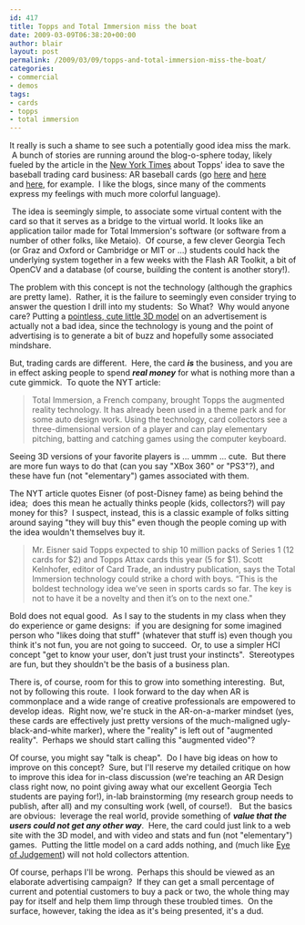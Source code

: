 ```yaml
---
id: 417
title: Topps and Total Immersion miss the boat
date: 2009-03-09T06:38:20+00:00
author: blair
layout: post
permalink: /2009/03/09/topps-and-total-immersion-miss-the-boat/
categories:
- commercial
- demos
tags:
- cards
- topps
- total immersion
---
```


It really is such a shame to see such a potentially good idea miss the mark.  A bunch of stories are running around the blog-o-sphere today, likely fueled by the article in the [New York Times](http://www.nytimes.com/2009/03/09/technology/09topps.html) about Topps' idea to save the baseball trading card business: AR baseball cards (go [here](http://www.wilson-graf.com/w/?p=26491) and [here](http://www.buzzup.com/us/story.php?title=Topps-3D-Live-Brings-Augmented-Reality-to-Baseball-Cards-Augmented-Reality) and [here,](http://i.gizmodo.com/5166565/topps-3d-live-brings-augmented-reality-to-baseball-cards) for example.  I like the blogs, since many of the comments express my feelings with much more colorful language).

 The idea is seemingly simple, to associate some virtual content with the card so that it serves as a bridge to the virtual world. It looks like an application tailor made for Total Immersion's software (or software from a number of other folks, like Metaio).  Of course, a few clever Georgia Tech (or Graz and Oxford or Cambridge or MIT or ...) students could hack the underlying system together in a few weeks with the Flash AR Toolkit, a bit of OpenCV and a database (of course, building the content is another story!). 

The problem with this concept is not the technology (although the graphics are pretty lame).  Rather, it is the failure to seemingly even consider trying to answer the question I drill into my students:  So What?  Why would anyone care? Putting a [pointless, cute little 3D model](http://technabob.com/blog/2008/12/17/mini-augmented-reality-ads-hit-newstands/) on an advertisement is actually not a bad idea, since the technology is young and the point of advertising is to generate a bit of buzz and hopefully some associated mindshare.  

But, trading cards are different.  Here, the card _**is**_ the business, and you are in effect asking people to spend **_real money_** for what is nothing more than a cute gimmick.  To quote the NYT article:

>Total Immersion, a French company, brought Topps the augmented reality technology. It has already been used in a theme park and for some auto design work. Using the technology, card collectors see a three-dimensional version of a player and can play elementary pitching, batting and catching games using the computer keyboard.

Seeing 3D versions of your favorite players is ... ummm ... cute.  But there are more fun ways to do that (can you say "XBox 360" or "PS3"?), and these have fun (not "elementary") games associated with them. 

The NYT article quotes Eisner (of post-Disney fame) as being behind the idea;  does this mean he actually thinks people (kids, collectors?) will pay money for this?  I suspect, instead, this is a classic example of folks sitting around saying "they will buy this" even though the people coming up with the idea wouldn't themselves buy it.  

>Mr. Eisner said Topps expected to ship 10 million packs of Series 1 (12 cards for $2) and Topps Attax cards this year (5 for $1). Scott Kelnhofer, editor of Card Trade, an industry publication, says the Total Immersion technology could strike a chord with boys. “This is the boldest technology idea we’ve seen in sports cards so far. The key is not to have it be a novelty and then it’s on to the next one."

Bold does not equal good.  As I say to the students in my class when they do experience or game designs:  if you are designing for some imagined person who "likes doing that stuff" (whatever that stuff is) even though you think it's not fun, you are not going to succeed.  Or, to use a simpler HCI concept "get to know your user, don't just trust your instincts".  Stereotypes are fun, but they shouldn't be the basis of a business plan.

There is, of course, room for this to grow into something interesting.  But, not by following this route.  I look forward to the day when AR is commonplace and a wide range of creative professionals are empowered to develop ideas.  Right now, we're stuck in the AR-on-a-marker mindset (yes, these cards are effectively just pretty versions of the much-maligned ugly-black-and-white marker), where the "reality" is left out of "augmented reality".  Perhaps we should start calling this "augmented video"?  

Of course, you might say "talk is cheap".  Do I have big ideas on how to improve on this concept?  Sure, but I'll reserve my detailed critique on how to improve this idea for in-class discussion (we're teaching an AR Design class right now, no point giving away what our excellent Georgia Tech students are paying for!), in-lab brainstorming (my research group needs to publish, after all) and my consulting work (well, of course!).   But the basics are obvious:  leverage the real world, provide something of _**value that the users could not get any other way**_.  Here, the card could just link to a web site with the 3D model, and with video and stats and fun (not "elementary") games.  Putting the little model on a card adds nothing, and (much like [Eye of Judgement](http://www.us.playstation.com/PS3/Games/THE_EYE_OF_JUDGMENT)) will not hold collectors attention.

Of course, perhaps I'll be wrong.  Perhaps this should be viewed as an elaborate advertising campaign?  If they can get a small percentage of current and potential customers to buy a pack or two, the whole thing may pay for itself and help them limp through these troubled times.  On the surface, however, taking the idea as it's being presented, it's a dud.
